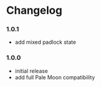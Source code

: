 # Changelog

### 1.0.1
- add mixed padlock state

### 1.0.0
- initial release
- add full Pale Moon compatibility